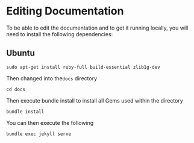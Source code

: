 # Editing Documentation

To be able to edit the documentation and to get it running locally, you will need to install the following dependencies:

## Ubuntu

```shell
sudo apt-get install ruby-full build-essential zlib1g-dev
```

Then changed into the`docs` directory

```shell
cd docs
```

Then execute bundle install to install all Gems used within the directory

```shell
bundle install 
```

You can then execute the following
```shell
bundle exec jekyll serve
```